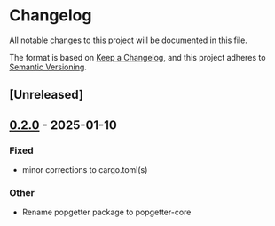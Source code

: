# Changelog

All notable changes to this project will be documented in this file.

The format is based on [Keep a Changelog](https://keepachangelog.com/en/1.0.0/),
and this project adheres to [Semantic Versioning](https://semver.org/spec/v2.0.0.html).

## [Unreleased]

## [0.2.0](https://github.com/Urban-Analytics-Technology-Platform/popgetter/releases/tag/popgetter-core-v0.2.0) - 2025-01-10

### Fixed

- minor corrections to cargo.toml(s)

### Other

- Rename popgetter package to popgetter-core
